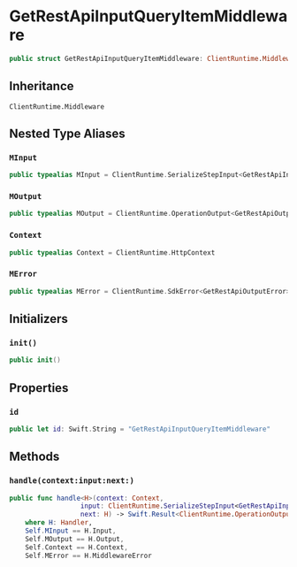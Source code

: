 # GetRestApiInputQueryItemMiddleware

``` swift
public struct GetRestApiInputQueryItemMiddleware: ClientRuntime.Middleware 
```

## Inheritance

`ClientRuntime.Middleware`

## Nested Type Aliases

### `MInput`

``` swift
public typealias MInput = ClientRuntime.SerializeStepInput<GetRestApiInput>
```

### `MOutput`

``` swift
public typealias MOutput = ClientRuntime.OperationOutput<GetRestApiOutputResponse>
```

### `Context`

``` swift
public typealias Context = ClientRuntime.HttpContext
```

### `MError`

``` swift
public typealias MError = ClientRuntime.SdkError<GetRestApiOutputError>
```

## Initializers

### `init()`

``` swift
public init() 
```

## Properties

### `id`

``` swift
public let id: Swift.String = "GetRestApiInputQueryItemMiddleware"
```

## Methods

### `handle(context:input:next:)`

``` swift
public func handle<H>(context: Context,
                  input: ClientRuntime.SerializeStepInput<GetRestApiInput>,
                  next: H) -> Swift.Result<ClientRuntime.OperationOutput<GetRestApiOutputResponse>, MError>
    where H: Handler,
    Self.MInput == H.Input,
    Self.MOutput == H.Output,
    Self.Context == H.Context,
    Self.MError == H.MiddlewareError
```
